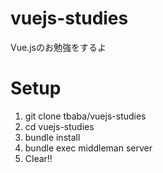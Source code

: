 # vuejs-studies

Vue.jsのお勉強をするよ

# Setup

1. git clone tbaba/vuejs-studies
2. cd vuejs-studies
3. bundle install
4. bundle exec middleman server
5. Clear!!

